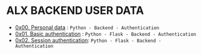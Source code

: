 # ALX BACKEND USER DATA
- [0x00. Personal data](0x00-personal_data) : `Python - Backend - Authentication`
- [0x01. Basic authentication](0x01-Basic_authentication) : `Python - Flask - Backend - Authentication`
- [0x02. Session authentication](0x02-Session_authentication): `Python - Flask - Backend - Authentication`
